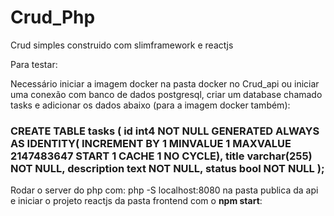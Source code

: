 # Crud_Php

Crud simples construido com slimframework e reactjs

Para testar:

Necessário iniciar a imagem docker na pasta docker no Crud_api
ou iniciar uma conexão com banco de dados postgresql, criar um database chamado tasks e adicionar os dados abaixo (para a imagem docker também):

<h3>
CREATE TABLE tasks (
	id int4 NOT NULL GENERATED ALWAYS AS IDENTITY( INCREMENT BY 1 MINVALUE 1 MAXVALUE 2147483647 START 1 CACHE 1 NO CYCLE),
	title varchar(255) NOT NULL,
	description text NOT NULL,
	status bool NOT NULL
);
</h3>

Rodar o server do php com: php -S localhost:8080 na pasta publica da api
e iniciar o projeto reactjs da pasta frontend com o <strong>npm start</strong>:


